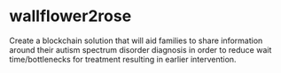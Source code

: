 # wallflower2rose
Create a blockchain solution that will aid families to share information around their autism spectrum disorder diagnosis in order to reduce wait time/bottlenecks for treatment resulting in earlier intervention. 
